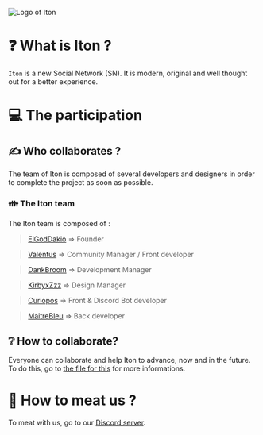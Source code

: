 ![Logo of Iton](https://i.ibb.co/L63QV2p/logo.png)

<!--
**ItonSN/ItonSN** is a ✨ _special_ ✨ repository because its `README.md` (this file) appears on your GitHub profile.

Here are some ideas to get you started:

- 🔭 I’m currently working on ...
- 🌱 I’m currently learning ...
- 👯 I’m looking to collaborate on ...
- 🤔 I’m looking for help with ...
- 💬 Ask me about ...
- 📫 How to reach me: ...
- 😄 Pronouns: ...
- ⚡ Fun fact: ...
-->

# ❓ What is Iton ?
`Iton` is a new Social Network (SN). It is modern, original and well thought out for a better experience.

# 💻 The participation

## ✍ Who collaborates ?
The team of Iton is composed of several developers and designers in order to complete the project as soon as possible.

### 👪 The Iton team
The Iton team is composed of :
> [ElGodDakio](https://www.github.com/DakioCode) => Founder

> [Valentus](https://www.github.com/valentus8) => Community Manager / Front developer

> [DankBroom](https://www.github.com/DankBroom22855) => Development Manager

> [KirbyxZzz](https://www.github.com/@raphalolAZ) => Design Manager

> [Curiopos](https://www.github.com/thibtha) => Front & Discord Bot developer

> [MaitreBleu](https://www.github.com/maitrebleu) => Back developer

## ❔ How to collaborate?
Everyone can collaborate and help Iton to advance, now and in the future. To do this, go to [the file for this](https://www.github.com/ItonSN/ItonSN) for more informations.

# 💬 How to meat us ?
To meat with us, go to our [Discord server](https://www.dsc.gg/Iton).

